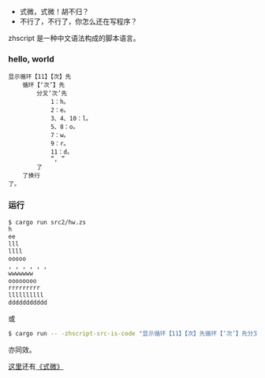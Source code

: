 + 式微，式微！胡不归？
+ 不行了，不行了，你怎么还在写程序？

zhscript 是一种中文语法构成的脚本语言。

### hello, world

```
显示循环【11】【次】先
	循环【‘次’】先
		分叉‘次’先
			1：h。
			2：e。
			3、4、10：l。
			5、8：o。
			7：w。
			9：r。
			11：d。
			“, ”
		了
	了换行
了。
```

### 运行

```bash
$ cargo run src2/hw.zs
h
ee
lll
llll
ooooo
, , , , , , 
wwwwwww
oooooooo
rrrrrrrrr
llllllllll
ddddddddddd
```

或

```bash
$ cargo run -- -zhscript-src-is-code "显示循环【11】【次】先循环【‘次’】先分叉‘次’先1：h。2：e。3、4、10：l。5、8：o。7：w。9：r。11：d。“, ”了了换行了"
```

亦同效。

[这里](src2/)还有[《式微》](src2/lose.zs)